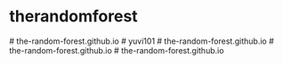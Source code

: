 # therandomforest
#   t h e - r a n d o m - f o r e s t . g i t h u b . i o  
 #   y u v i 1 0 1  
 #   t h e - r a n d o m - f o r e s t . g i t h u b . i o  
 #   t h e - r a n d o m - f o r e s t . g i t h u b . i o  
 #   t h e - r a n d o m - f o r e s t . g i t h u b . i o  
 